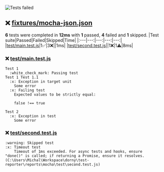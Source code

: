 ![Tests failed](https://img.shields.io/badge/tests-1%20passed%2C%204%20failed%2C%201%20skipped-critical)
## :x: <a id="user-content-r0" href="#r0">fixtures/mocha-json.json</a>
**6** tests were completed in **12ms** with **1** passed, **4** failed and **1** skipped.
|Test suite|Passed|Failed|Skipped|Time|
|:---|---:|---:|---:|---:|
|[test/main.test.js](#r0s0)|1:white_check_mark:|3:x:||1ms|
|[test/second.test.js](#r0s1)||1:x:|1:warning:|8ms|
### :x: <a id="user-content-r0s0" href="#r0s0">test/main.test.js</a>
```
Test 1
  :white_check_mark: Passing test
Test 1 Test 1.1
  :x: Exception in target unit
	Some error
  :x: Failing test
	Expected values to be strictly equal:
	
	false !== true
	
Test 2
  :x: Exception in test
	Some error
```
### :x: <a id="user-content-r0s1" href="#r0s1">test/second.test.js</a>
```
:warning: Skipped test
:x: Timeout test
	Timeout of 1ms exceeded. For async tests and hooks, ensure "done()" is called; if returning a Promise, ensure it resolves. (C:\Users\Michal\Workspace\dorny\test-reporter\reports\mocha\test\second.test.js)
```